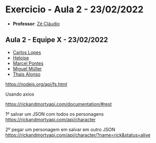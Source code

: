 # Exercicio - Aula 2 - 23/02/2022

- **Professor**: [Zé Cláudio](https://www.linkedin.com/in/jose-claudio/) 

## **Aula 2 - Equipe X - 23/02/2022**
- [Carlos Lopes]()
- [Heloise]()
- [Marcel Pontes](https://github.com/mfnp14)
- [Miguel Müller](https://github.com/miguelsmuller)
- [Thais Alonso](https://github.com/buchevitss)


https://nodejs.org/api/fs.html

Usando axios

https://rickandmortyapi.com/documentation/#rest

1º salvar um JSON com todos os personagens
https://rickandmortyapi.com/api/character

2º pegar um personagem em salvar em outro JSON
https://rickandmortyapi.com/api/character/?name=rick&status=alive

